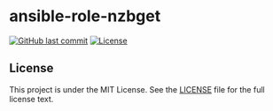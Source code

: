 # ansible-role-nzbget

[![GitHub last commit](https://img.shields.io/github/last-commit/ursinn/ansible-role-nzbget?logo=github&style=for-the-badge)](https://github.com/ursinn/ansible-role-nzbget/commits)
[![License](https://img.shields.io/github/license/ursinn/ansible-role-nzbget?style=for-the-badge)](https://github.com/ursinn/ansible-role-nzbget/blob/main/LICENSE)

## License

This project is under the MIT License. See the [LICENSE](https://github.com/ursinn/ansible-role-nzbget/blob/main/LICENSE) file for the full license text.
